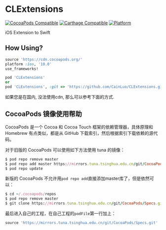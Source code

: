 # CLExtensions

[![CocoaPods Compatible](https://img.shields.io/cocoapods/v/CLExtensions.svg)](https://img.shields.io/cocoapods/v/CLExtensions.svg) [![Carthage Compatible](https://img.shields.io/badge/Carthage-compatible-4BC51D.svg?style=flat)](https://github.com/Carthage/Carthage) [![Platform](https://img.shields.io/cocoapods/p/CLExtensions.svg?style=flat)](http://cocoadocs.org/docsets/CLExtensions)

iOS Extension to Swift

## How Using?

```Ruby
source 'https://cdn.cocoapods.org/'
platform :ios, '10.0'
use_frameworks!

pod 'CLExtensions'
or
pod 'CLExtensions', :git => 'https://github.com/CainLuo/CLExtensions.git'
```

如果您是在国内, 没法使用cdn, 那么可以参考下面的方式.

## CocoaPods 镜像使用帮助

CocoaPods 是一个 Cocoa 和 Cocoa Touch 框架的依赖管理器，具体原理和 Homebrew 有点类似，都是从 GitHub 下载索引，然后根据索引下载依赖的源代码。

对于旧版的 CocoaPods 可以使用如下方法使用 tuna 的镜像：

```Ruby
$ pod repo remove master
$ pod repo add master https://mirrors.tuna.tsinghua.edu.cn/git/CocoaPods/Specs.git
$ pod repo update
```

新版的 CocoaPods 不允许用`pod repo add`直接添加master库了，但是依然可以：

```Ruby
$ cd ~/.cocoapods/repos 
$ pod repo remove master
$ git clone https://mirrors.tuna.tsinghua.edu.cn/git/CocoaPods/Specs.git master
```

最后进入自己的工程，在自己工程的`podFile`第一行加上：

```Ruby
source 'https://mirrors.tuna.tsinghua.edu.cn/git/CocoaPods/Specs.git'
```

